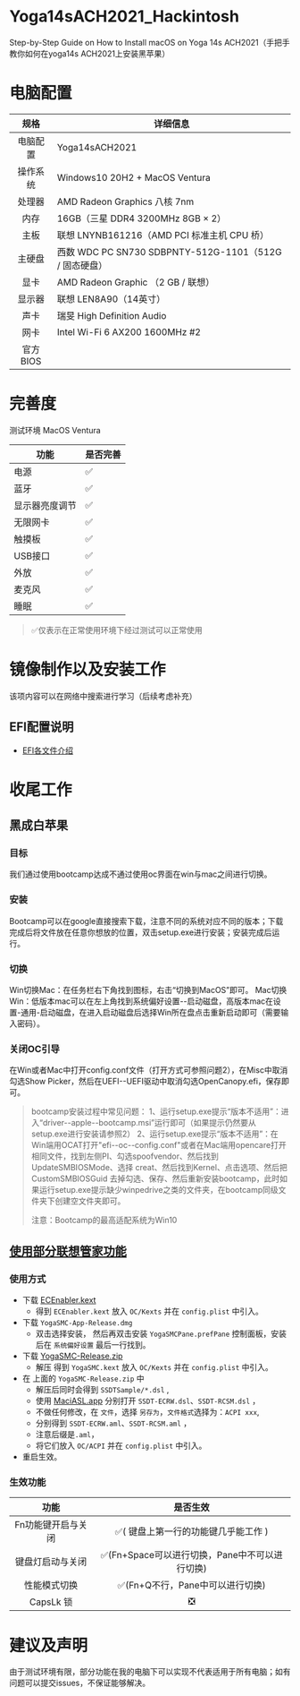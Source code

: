# Yoga14sACH2021_Hackintosh

Step-by-Step Guide on How to Install macOS on Yoga 14s ACH2021（手把手教你如何在yoga14s ACH2021上安装黑苹果）

# 电脑配置

|   规格   | 详细信息                                               |
| :------: | ------------------------------------------------------ |
| 电脑配置 | Yoga14sACH2021                                         |
| 操作系统 | Windows10 20H2 + MacOS Ventura                         |
|  处理器  | AMD Radeon Graphics 八核 7nm                           |
|   内存   | 16GB（三星 DDR4 3200MHz 8GB $\times$ 2）               |
|   主板   | 联想 LNYNB161216（AMD PCI 标准主机 CPU 桥）            |
|  主硬盘  | 西数 WDC PC SN730 SDBPNTY-512G-1101（512G / 固态硬盘） |
|   显卡   | AMD Radeon Graphic （2 GB / 联想）                     |
|  显示器  | 联想 LEN8A90（14英寸）                                 |
|   声卡   | 瑞旻 High Definition Audio                             |
|   网卡   | Intel Wi-Fi 6 AX200 1600MHz #2                         |
| 官方BIOS |                                                        |

# 完善度

测试环境 MacOS Ventura

| 功能           | 是否完善 |
| -------------- | -------- |
| 电源           | ✅        |
| 蓝牙           | ✅        |
| 显示器亮度调节 | ✅        |
| 无限网卡       | ✅        |
| 触摸板         | ✅        |
| USB接口        | ✅        |
| 外放           | ✅        |
| 麦克风         | ✅        |
| 睡眠           | ✅        |

> ✅仅表示在正常使用环境下经过测试可以正常使用



# 镜像制作以及安装工作

该项内容可以在网络中搜索进行学习（后续考虑补充）

## EFI配置说明

- [EFI各文件介绍](https://yuexiang.fun/1231.html)

# 收尾工作

## 黑成白苹果

### 目标

我们通过使用bootcamp达成不通过使用oc界面在win与mac之间进行切换。

### 安装

Bootcamp可以在google直接搜索下载，注意不同的系统对应不同的版本；下载完成后将文件放在任意你想放的位置，双击setup.exe进行安装；安装完成后运行。

### 切换

Win切换Mac：在任务栏右下角找到图标，右击“切换到MacOS”即可。
Mac切换Win：低版本mac可以在左上角找到系统偏好设置--启动磁盘，高版本mac在设置-通用-启动磁盘，在进入启动磁盘后选择Win所在盘点击重新启动即可（需要输入密码）。

### 关闭OC引导

在Win或者Mac中打开config.conf文件（打开方式可参照问题2），在Misc中取消勾选Show Picker，然后在UEFI--UEFI驱动中取消勾选OpenCanopy.efi，保存即可。

> bootcamp安装过程中常见问题：
> 1、运行setup.exe提示“版本不适用”：进入“driver--apple--bootcamp.msi”运行即可（如果提示仍然要从setup.exe进行安装请参照2）
> 2、运行setup.exe提示“版本不适用”：在Win端用OCAT打开"efi--oc--config.conf"或者在Mac端用opencare打开相同文件，找到左侧PI、勾选spoofvendor、然后找到UpdateSMBIOSMode、选择 creat、然后找到Kernel、点击选项、然后把CustomSMBIOSGuid 去掉勾选、保存、然后重新安装bootcamp，此时如果运行setup.exe提示缺少winpedrive之类的文件夹，在bootcamp同级文件夹下创建空文件夹即可。
>
> 注意：Bootcamp的最高适配系统为Win10

## [使用部分联想管家功能](https://github.com/daliansky/XiaoXinPro-13-hackintosh/issues/139#issue-970836873)

### 使用方式

- 下载 [ECEnabler.kext](https://github.com/1Revenger1/ECEnabler/releases)
  - 得到 `ECEnabler.kext` 放入 `OC/Kexts` 并在 `config.plist` 中引入。
- 下载 `YogaSMC-App-Release.dmg`
  - 双击选择安装， 然后再双击安装 `YogaSMCPane.prefPane` 控制面板，安装后在 `系统偏好设置` 最后一行找到。
- 下载 [YogaSMC-Release.zip](https://github.com/zhen-zen/YogaSMC/releases)
  - 解压 得到 `YogaSMC.kext` 放入 `OC/Kexts` 并在 `config.plist` 中引入。
- 在 上面的 `YogaSMC-Release.zip` 中
  - 解压后同时会得到 `SSDTSample/*.dsl` ,
  - 使用 [MaciASL.app](https://github.com/acidanthera/MaciASL/releases) 分别打开 `SSDT-ECRW.dsl`、`SSDT-RCSM.dsl` ，
  - 不做任何修改，在 `文件`，选择 `另存为`，`文件格式`选择为：`ACPI xxx`,
  - 分别得到 `SSDT-ECRW.aml`、`SSDT-RCSM.aml` ，
  - 注意后缀是`.aml`，
  - 将它们放入 `OC/ACPI` 并在 `config.plist` 中引入。
- 重启生效。

### 生效功能

|        功能        |                   是否生效                    |
| :----------------: | :-------------------------------------------: |
| Fn功能键开启与关闭 |      ✅( 键盘上第一行的功能键几乎能工作 )      |
|  键盘灯启动与关闭  | ✅(Fn+Space可以进行切换，Pane中不可以进行切换) |
|    性能模式切换    |        ✅(Fn+Q不行，Pane中可以进行切换)        |
|     CapsLk 锁      |                       ❎                       |

# 建议及声明

由于测试环境有限，部分功能在我的电脑下可以实现不代表适用于所有电脑；如有问题可以提交issues，不保证能够解决。
